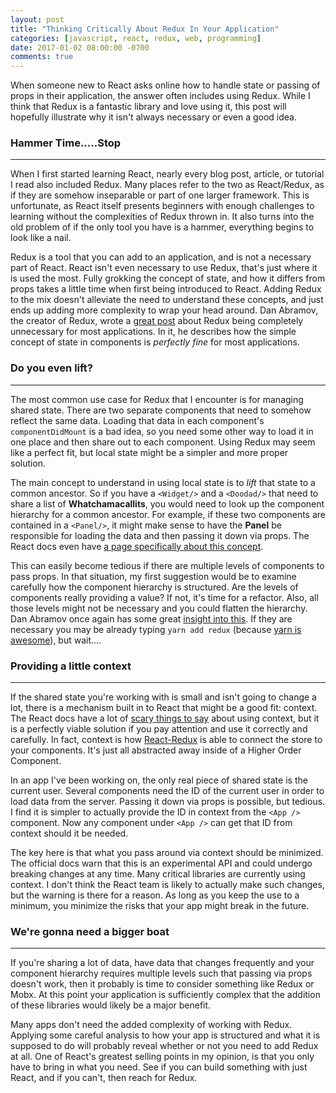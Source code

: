 ```yaml
---
layout: post
title: "Thinking Critically About Redux In Your Application"
categories: [javascript, react, redux, web, programming]
date: 2017-01-02 08:00:00 -0700
comments: true
---
```

When someone new to React asks online how to handle state or passing of props in 
their application, the answer often includes using Redux. While I
think that Redux is a fantastic library and love using it, this post will hopefully illustrate 
why it isn't always necessary or even a good idea.

### Hammer Time.....Stop
---
When I first started learning React, nearly every blog post, article, or tutorial I read
also included Redux. Many places refer to the two as React/Redux, as if they are somehow
inseparable or part of one larger framework. This is unfortunate, as React itself presents
beginners with enough challenges to learning without the complexities of Redux thrown in.
It also turns into the old problem of if the only tool you have is a hammer, everything
begins to look like a nail.

Redux is a tool that you can add to an application, and is not a necessary part of React. React
isn't even necessary to use Redux, that's just where it is used the most. Fully
grokking the concept of state, and how it differs from props takes a little time when first
being introduced to React. Adding Redux to the mix doesn't alleviate the need to understand
these concepts, and just ends up adding more complexity to wrap your head around. Dan Abramov, the 
creator of Redux, wrote a [great post](https://medium.com/@dan_abramov/you-might-not-need-redux-be46360cf367#.u4inwzlbh) 
about Redux being completely unnecessary for most applications. In it, he describes how
the simple concept of state in components is *perfectly fine* for most applications. 

### Do you even lift?
---
The most common use case for Redux that I encounter is for managing shared state. There are two
separate components that need to somehow reflect the same data. Loading that data in each
component's `componentDidMount` is a bad idea, so you need some other way to load it in one place and 
then share out to each component. Using Redux may seem like a perfect fit, but local state
might be a simpler and more proper solution.

The main concept to understand in using local state is to *lift* that state to a common
ancestor. So if you have a `<Widget/>` and a `<Doodad/>` that need to share a list of
**Whatchamacallits**, you would need to look up the component hierarchy for a common 
ancestor. For example, if these two components are contained in a `<Panel/>`,
it might make sense to have the **Panel** be responsible for loading the data and then
passing it down via props. The React docs even have 
[a page specifically about this concept](https://facebook.github.io/react/docs/lifting-state-up.html).

This can easily become tedious if there are multiple levels of components to pass props. In that situation, my first suggestion would be to 
examine carefully how the component hierarchy is structured. Are the levels
of components really providing a value? If not, it's time for a refactor. Also, all those levels
might not be necessary and you could flatten the hierarchy. Dan Abramov once again has some great [insight into this](https://www.reddit.com/r/reactjs/comments/5lbp9a/how_to_update_state_in_parents_parent/dbur5os/).
If they are necessary you may be already typing `yarn add redux` (because [yarn is awesome](https://yarnpkg.com)),
but wait....

### Providing a little context
---
If the shared state you're working with is small and isn't going to change a lot, there
is a mechanism built in to React that might be a good fit: context. The React docs 
have a lot of [scary things to say](https://facebook.github.io/react/docs/context.html)
about using context, but it is a perfectly viable solution if you pay attention and use
it correctly and carefully. In fact, context is how [React-Redux](https://github.com/reactjs/react-redux)
is able to connect the store to your components. It's just all abstracted away inside of 
a Higher Order Component.

In an app I've been working on, the only real piece of shared state is the current user.
Several components need the ID of the current user in order to load data from the server.
Passing it down via props is possible, but tedious. I find it is simpler to actually provide the ID in context
from the `<App />` component. Now any component under `<App />` can get that ID from context
should it be needed. 

The key here is that what you pass around via context should be minimized. The official docs
warn that this is an experimental API and could undergo breaking changes at any time. Many
critical libraries are currently using context.  I don't think the React team is likely to 
actually make such changes, but the warning is there for a reason. As long as you keep the use
to a minimum, you minimize the risks that your app might break in the future.

### We're gonna need a bigger boat
---
If you're sharing a lot of data, have data that changes frequently and your component
hierarchy requires multiple levels such that passing via props doesn't work, then it 
probably is time to consider something like Redux or Mobx. At this point your application
is sufficiently complex that the addition of these libraries would likely be a major 
benefit. 

Many apps don't need the added complexity of working
with Redux. Applying some careful analysis to how your app is structured and what it is
supposed to do will probably reveal whether or not you need to add Redux at all. One of 
React's greatest selling points in my opinion, is that you only have to bring in what you
need. See if you can build something with just React, and if you can't, then reach for
Redux.